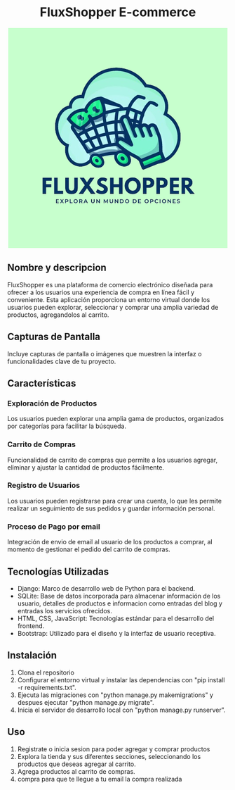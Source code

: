 <h1 align="center">
  <b>FluxShopper E-commerce</b>
</h1>

<p align="center">
  <img src="Ecommerce/static/Ecommerce/img/FluxShopper.png" alt="FluxShopper">
</p>

## Nombre y descripcion 

FluxShopper es una plataforma de comercio electrónico diseñada para ofrecer a los usuarios una experiencia de compra en línea fácil y conveniente. Esta aplicación proporciona un entorno virtual donde los usuarios pueden explorar, seleccionar y comprar una amplia variedad de productos, agregandolos al carrito.

## Capturas de Pantalla

Incluye capturas de pantalla o imágenes que muestren la interfaz o funcionalidades clave de tu proyecto.

## Características 

### Exploración de Productos

Los usuarios pueden explorar una amplia gama de productos, organizados por categorías para facilitar la búsqueda.

### Carrito de Compras

Funcionalidad de carrito de compras que permite a los usuarios agregar, eliminar y ajustar la cantidad de productos fácilmente.

### Registro de Usuarios

Los usuarios pueden registrarse para crear una cuenta, lo que les permite realizar un seguimiento de sus pedidos y guardar información personal.

### Proceso de Pago por email

Integración de envio de email al usuario de los productos a comprar, al momento de gestionar el pedido del carrito de compras.

## Tecnologías Utilizadas

- Django: Marco de desarrollo web de Python para el backend.
- SQLite: Base de datos incorporada para almacenar información de los usuario, detalles de productos e informacion como entradas del blog y entradas los servicios ofrecidos.
- HTML, CSS, JavaScript: Tecnologías estándar para el desarrollo del frontend.
- Bootstrap: Utilizado para el diseño y la interfaz de usuario receptiva.

## Instalación

1. Clona el repositorio
2. Configurar el entorno virtual y instalar las dependencias con "pip install -r requirements.txt".
3. Ejecuta las migraciones con "python manage.py makemigrations" y despues ejecutar "python manage.py migrate".
4. Inicia el servidor de desarrollo local con "python manage.py runserver".

## Uso

1. Registrate o inicia sesion para poder agregar y comprar productos
2. Explora la tienda y sus diferentes secciones,  seleccionando los productos que deseas agregar al carrito.
3. Agrega productos al carrito de compras.
4. compra para que te llegue a tu email la compra realizada
